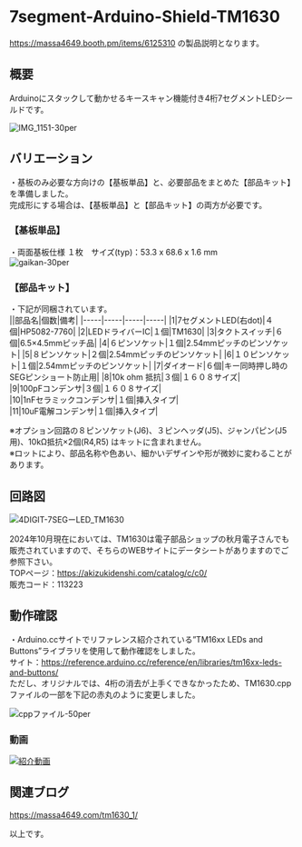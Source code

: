 # 7segment-Arduino-Shield-TM1630  
https://massa4649.booth.pm/items/6125310 の製品説明となります。  

## 概要
Arduinoにスタックして動かせるキースキャン機能付き4桁7セグメントLEDシールドです。  
  
![IMG_1151-30per](https://github.com/user-attachments/assets/c17356ec-72f0-4059-a0ca-44589f4c1a2f)  

## バリエーション  
・基板のみ必要な方向けの【基板単品】と、必要部品をまとめた【部品キット】を準備しました。  
完成形にする場合は、【基板単品】と【部品キット】の両方が必要です。  

### 【基板単品】
・両面基板仕様  １枚　サイズ(typ)：53.3 x 68.6 x 1.6 mm  
![gaikan-30per](https://github.com/user-attachments/assets/4d004dea-707f-4d60-9945-f83406144a12)  

### 【部品キット】
・下記が同梱されています。  
||部品名|個数|備考|
|-----|-----|-----|-----|
|1|7セグメントLED(右dot)|４個|HP5082-7760|
|2|LEDドライバーIC|１個|TM1630|
|3|タクトスイッチ|６個|6.5×4.5mmピッチ品|
|4|６ピンソケット|１個|2.54mmピッチのピンソケット|
|5|８ピンソケット|２個|2.54mmピッチのピンソケット|
|6|１０ピンソケット|１個|2.54mmピッチのピンソケット|
|7|ダイオード|６個|キー同時押し時のSEGピンショート防止用|
|8|10k ohm 抵抗|３個|１６０８サイズ|  
|9|100pFコンデンサ|３個|１６０８サイズ|  
|10|1nFセラミックコンデンサ|１個|挿入タイプ|  
|11|10uF電解コンデンサ|１個|挿入タイプ|  

※オプション回路の８ピンソケット(J6)、３ピンヘッダ(J5)、ジャンパピン(J5用)、10kΩ抵抗×2個(R4,R5) はキットに含まれません。  
※ロットにより、部品名称や色あい、細かいデザインや形が微妙に変わることがあります。  

## 回路図  
![4DIGIT-7SEGーLED_TM1630](https://github.com/user-attachments/assets/7ca48a51-4511-45d0-821b-cdc8e82f12c8)

2024年10月現在においては、TM1630は電子部品ショップの秋月電子さんでも販売されていますので、そちらのWEBサイトにデータシートがありますのでご参照下さい。  
TOPページ：https://akizukidenshi.com/catalog/c/c0/  
販売コード：113223  

## 動作確認
・Arduino.ccサイトでリファレンス紹介されている”TM16xx LEDs and Buttons”ライブラリを使用して動作確認をしました。  
サイト：https://reference.arduino.cc/reference/en/libraries/tm16xx-leds-and-buttons/  
ただし、オリジナルでは、4桁の消去が上手くできなかったため、TM1630.cpp　ファイルの一部を下記の赤丸のように変更しました。  

![cppファイル-50per](https://github.com/user-attachments/assets/d07a6450-0f7e-4b05-9a49-de5a71972214)  

### 動画  
[![紹介動画]()](https://youtu.be/z4yhNrQsWkc)  

## 関連ブログ
https://massa4649.com/tm1630_1/

以上です。
